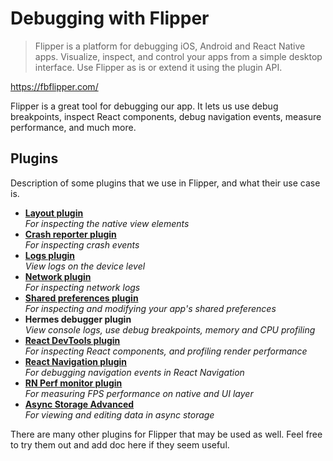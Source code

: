 # Debugging with Flipper

> Flipper is a platform for debugging iOS, Android and React Native apps. Visualize, inspect, and control your apps from a simple desktop interface. Use Flipper as is or extend it using the plugin API.

https://fbflipper.com/

Flipper is a great tool for debugging our app. It lets us use debug breakpoints, inspect React components, debug navigation events, measure performance, and much more.

## Plugins
Description of some plugins that we use in Flipper, and what their use case is.

- **[Layout plugin](https://fbflipper.com/docs/features/plugins/inspector/)**<br>*For inspecting the native view elements*
- **[Crash reporter plugin](https://fbflipper.com/docs/features/plugins/crash-reporter/)**<br>*For inspecting crash events*
- **[Logs plugin](https://fbflipper.com/docs/features/plugins/device-logs/)**<br>*View logs on the device level*
- **[Network plugin](https://fbflipper.com/docs/setup/plugins/network/)**<br>*For inspecting network logs*
- **[Shared preferences plugin](https://fbflipper.com/docs/features/plugins/preferences/)**<br>*For inspecting and modifying your app's shared preferences*
- **Hermes debugger plugin**<br>*View console logs, use debug breakpoints, memory and CPU profiling*
- **[React DevTools plugin](https://react.dev/learn/react-developer-tools)**<br>*For inspecting React components, and profiling render performance*
- **[React Navigation plugin](https://reactnavigation.org/docs/devtools/)**<br>*For debugging navigation events in React Navigation*
- **[RN Perf monitor plugin](https://github.com/bamlab/react-native-flipper-performance-monitor)**<br>*For measuring FPS performance on native and UI layer*
- **[Async Storage Advanced](https://github.com/lbaldy/flipper-plugin-async-storage-advanced)**<br>*For viewing and editing data in async storage*

There are many other plugins for Flipper that may be used as well. Feel free to try them out and add doc here if they seem useful.
